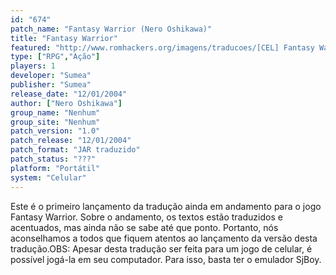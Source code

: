 ```yaml
---
id: "674"
patch_name: "Fantasy Warrior (Nero Oshikawa)"
title: "Fantasy Warrior"
featured: "http://www.romhackers.org/imagens/traducoes/[CEL] Fantasy Warrior - Nero Oshikawa - 1.png"
type: ["RPG","Ação"]
players: 1
developer: "Sumea"
publisher: "Sumea"
release_date: "12/01/2004"
author: ["Nero Oshikawa"]
group_name: "Nenhum"
group_site: "Nenhum"
patch_version: "1.0"
patch_release: "12/01/2004"
patch_format: "JAR traduzido"
patch_status: "???"
platform: "Portátil"
system: "Celular"
---
```


Este é o primeiro lançamento da tradução ainda em andamento para o jogo Fantasy Warrior. Sobre o andamento, os textos estão traduzidos e acentuados, mas ainda não se sabe até que ponto. Portanto, nós aconselhamos a todos que fiquem atentos ao lançamento da versão desta tradução.OBS: Apesar desta tradução ser feita para um jogo de celular, é possível jogá-la em seu computador. Para isso, basta ter o emulador SjBoy.